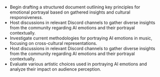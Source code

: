 - Begin drafting a structured document outlining key principles for emotional portrayal based on gathered insights and cultural responsiveness.
- Host discussions in relevant Discord channels to gather diverse insights from the community regarding AI emotions and their portrayal contextually.
- Investigate current methodologies for portraying AI emotions in music, focusing on cross-cultural representations.
- Host discussions in relevant Discord channels to gather diverse insights from the community regarding AI emotions and their portrayal contextually.
- Evaluate various artistic choices used in portraying AI emotions and analyze their impact on audience perception.